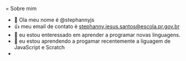 = Sobre mim
- 👋 Ola meu nome é @stephannyjs
- :+1: meu email de contato è stephanny.jesus.santos@escola.pr.gov.br
- 👀 eu estou enteressado em aprender a programar novas linguagens.
- 🌱 eu estou aprendendo a progamar recentemente  a liguagem de JavaScript e Scratch
- 
